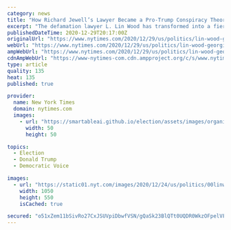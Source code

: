 ```yaml
---
category: news
title: "How Richard Jewell’s Lawyer Became a Pro-Trump Conspiracy Theorist"
excerpt: "The defamation lawyer L. Lin Wood has transformed into a fierce advocate for President Trump whose error-riddled lawsuits have promoted falsehoods about election fraud."
publishedDateTime: 2020-12-29T20:17:00Z
originalUrl: "https://www.nytimes.com/2020/12/29/us/politics/lin-wood-georgia-trump.html"
webUrl: "https://www.nytimes.com/2020/12/29/us/politics/lin-wood-georgia-trump.html"
ampWebUrl: "https://www.nytimes.com/2020/12/29/us/politics/lin-wood-georgia-trump.amp.html"
cdnAmpWebUrl: "https://www-nytimes-com.cdn.ampproject.org/c/s/www.nytimes.com/2020/12/29/us/politics/lin-wood-georgia-trump.amp.html"
type: article
quality: 135
heat: 135
published: true

provider:
  name: New York Times
  domain: nytimes.com
  images:
    - url: "https://smartableai.github.io/election/assets/images/organizations/nytimes.com-50x50.jpg"
      width: 50
      height: 50

topics:
  - Election
  - Donald Trump
  - Democratic Voice

images:
  - url: "https://static01.nyt.com/images/2020/12/24/us/politics/00linwood/merlin_180740733_49d0afaf-b8b3-49bf-b2f8-8b3fa28413ca-facebookJumbo.jpg"
    width: 1050
    height: 550
    isCached: true

secured: "o51xZem11bSivRo27CxJSUVpiDbwfVSN/gQaSk23BlQTt0UQDR0WkzOFpelVF1IVnjZu4rmI7D+9gDdXATA7NG3q5WW+CwEIWhU8MC0to8lRj4ykbTtmxFMpxenNo4xqXhgwwH9F/MTEpW4bWwGBatOx/fZuNQR1aeK4L/J4LmSZQn8Mtcs1WyuitcMqsnW2VT9uEJh4RUbQ8yfMe+uVDwKEC2BRv72eNcd4cW31TgPMFhSbHdeNU3O63CC6tvfVJ0m2BvKyMJGN3FJXuHj1myhE0zn04zqiiu+7wOz5dYyZDFFJkS9VFftm9saaMyKMO6ZXpnYKfLTcKN2msptWnu5tf4/yQz9KCDGYd8Hck6E=;wQJBn8eyVe6yTEMdcVCYQg=="
---
```


